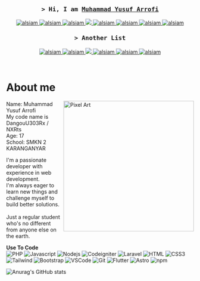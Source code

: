 <!-- Intro  -->
<h3 align="center">
    <samp>&gt; Hi, I am
        <b><a target="_blank" href="https://blog.ayohosting.repl.co/">Muhammad Yusuf Arrofi</a></b>
    </samp>
</h3>

<p align="center">
    <a href="" target="_blank">
        <img src="https://img.shields.io/badge/WhatsApp-25D366?style=for-the-badge&logo=WhatsApp&logoColor=white" alt="alsiam" />
    </a>
    <a href="https://blog.ayohosting.repl.co/" target="blank">
        <img src="https://img.shields.io/badge/Website-DC143C?style=for-the-badge&logo=medium&logoColor=white" alt="alsiam" />
    </a>
    <a href="https://linkedin.com/in/al-siam](https://www.linkedin.com/in/muhammad-yusuf-arrofi-a26140299/)" target="_blank">
        <img src="https://img.shields.io/badge/LinkedIn-0077B5?style=for-the-badge&logo=linkedin&logoColor=white" alt="alsiam"/>
    </a>
    <a href="https://twitter.com/MYArrofi" target="_blank">
        <img src="https://img.shields.io/badge/X-000000?style=for-the-badge&logo=x&logoColor=white"/>
    </a>
    <a href="https://www.instagram.com/my_arrofi/" target="_blank">
        <img src="https://img.shields.io/badge/Instagram-fe4164?style=for-the-badge&logo=instagram&logoColor=white" alt="alsiam" />
    </a>
        <a href="https://open.spotify.com/user/316j463posxxpcx5sfcacxrfz7em" target="_blank">
        <img src="https://img.shields.io/badge/Spotify-1ED760?&style=for-the-badge&logo=spotify&logoColor=white" alt="alsiam" />
    </a>
    <a href="https://github.com/NXRts" target="_blank">
        <img src="https://img.shields.io/badge/GitHub-100000?style=for-the-badge&logo=github&logoColor=white" alt="alsiam" />
    </a>
    <a href="" target="_blank">
        <img src="https://img.shields.io/badge/Windows-0078D6?style=for-the-badge&logo=windows&logoColor=white" alt="alsiam" />
    </a>
</p>
<h3 align="center">
    <samp>&gt; Another List</samp>
</h3>
<p align="center">
    <a href="" target="blank">
        <img src="https://img.shields.io/badge/Bitcoin-000000?style=for-the-badge&logo=bitcoin&logoColor=white" alt="alsiam" />
    </a>
    <a href="" target="_blank">
        <img src="https://img.shields.io/badge/Canva-%2300C4CC.svg?&style=for-the-badge&logo=Canva&logoColor=white" alt="alsiam"/>
    </a>
    <a href="" target="_blank">
        <img src="https://img.shields.io/badge/Unsplash-000000?style=for-the-badge&logo=Unsplash&logoColor=white" />
    </a>
    <a href="" target="_blank">
        <img src="https://img.shields.io/badge/W3Schools-04AA6D?style=for-the-badge&logo=W3Schools&logoColor=white" alt="alsiam" />
    </a>
    <a href="" target="_blank">
        <img src="https://img.shields.io/badge/Steam-000000?style=for-the-badge&logo=steam&logoColor=white" alt="alsiam" />
    </a>
    <a href="" target="_blank">
        <img src="https://img.shields.io/badge/Discord-5865F2?style=for-the-badge&logo=discord&logoColor=white" alt="alsiam" />
    </a>

    
    
</p>
<br />

<!-- About Section -->
 # About me
 
<p>
<img align="right" width="350" src="https://s5.gifyu.com/images/Si9GH.png" alt="Pixel Art" />
  
Name: Muhammad Yusuf Arrofi<br/>
My code name is DangouU303Rx / NXRts<br/>
Age: 17<br/>
School: SMKN 2 KARANGANYAR<br/>

I'm a passionate developer with experience in web development.<br/>
I'm always eager to learn new things and challenge myself to build better solutions.<br/><br/>
Just a regular student who's no different from anyone else on the earth.<br/>

</p>

<b>Use To Code</b>
<br/>
![PHP](https://img.shields.io/badge/PHP-777BB4?style=for-the-badge&logo=php&logoColor=white)
![Javascript](https://img.shields.io/badge/Javascript-F0DB4F?style=for-the-badge&labelColor=black&logo=javascript&logoColor=F0DB4F)
![Nodejs](https://img.shields.io/badge/Nodejs-3C873A?style=for-the-badge&labelColor=black&logo=node.js&logoColor=3C873A)
![Codeigniter](https://img.shields.io/badge/Codeigniter-EF4223?style=for-the-badge&logo=codeigniter&logoColor=white)
![Laravel](https://img.shields.io/badge/Laravel-FF2D20?style=for-the-badge&logo=laravel&logoColor=white)
![HTML](https://img.shields.io/badge/HTML5-E34F26?style=for-the-badge&logo=html5&logoColor=white)
![CSS3](https://img.shields.io/badge/CSS3-1572B6?style=for-the-badge&logo=css3&logoColor=white)
![Tailwind](https://img.shields.io/badge/Tailwind_CSS-092749?style=for-the-badge&logo=tailwindcss&logoColor=06B6D4&labelColor=000000)
![Bootstrap](https://img.shields.io/badge/Bootstrap-563D7C?style=for-the-badge&logo=bootstrap&logoColor=white)
![VSCode](https://img.shields.io/badge/Visual_Studio-0078d7?style=for-the-badge&logo=visual%20studio&logoColor=white)
![Git](https://img.shields.io/badge/Git-F05032?style=for-the-badge&logo=git&logoColor=white)
![Flutter](https://img.shields.io/badge/Flutter-02569B?style=for-the-badge&logo=flutter&logoColor=white)
![Astro](https://img.shields.io/badge/Astro-0C1222?style=for-the-badge&logo=astro&logoColor=FDFDFE)
![npm](https://img.shields.io/badge/npm-CB3837?style=for-the-badge&logo=npm&logoColor=white)

![Anurag's GitHub stats](https://github-readme-stats.vercel.app/api?username=NXRts&show_icons=true&theme=dracula)
